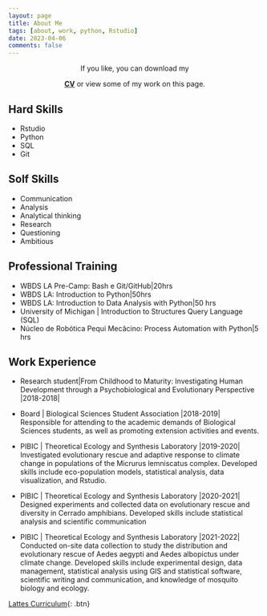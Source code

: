 ```yaml
---
layout: page
title: About Me
tags: [about, work, python, Rstudio]
date: 2023-04-06
comments: false
---
```

    
<!--<center><a href="http://taylantatli.github.io/Moon"><b>CV</b></a> is a minimal, one column jekyll theme.</center> <-->

<center><p>If you like, you can download my </p><a href="https://drive.google.com/file/d/1qGlpzzfgkXpHx_l4wmmk-MRTaaJ5YK9a/view?usp=sharing"><b>CV</b></a> or view some of my work on this page.</center>

## Hard Skills 
* Rstudio
* Python
* SQL
* Git

## Solf Skills 
* Communication 
* Analysis 
* Analytical thinking 
* Research 
* Questioning 
* Ambitious

## Professional Training 

* WBDS LA Pre-Camp: Bash e Git/GitHub|20hrs 
* WBDS LA: Introduction to Python|50hrs 
* WBDS LA: Introduction to Data Analysis with Python|50 hrs
* University of Michigan | Introduction to Structures Query Language (SQL) 
* Núcleo de Robótica Pequi Mecâcino: Process Automation with Python|5 hrs 

## Work Experience 

* Research student|From Childhood to Maturity: Investigating Human Development through a Psychobiological and Evolutionary Perspective |2018-2018|

* Board | Biological Sciences Student Association |2018-2019|
Responsible for attending to the academic demands of Biological Sciences students, as well as promoting extension activities and events.

* PIBIC | Theoretical Ecology and Synthesis Laboratory |2019-2020|
Investigated evolutionary rescue and adaptive response to climate change in populations of the Micrurus lemniscatus complex. Developed skills include eco-population models, statistical analysis, data visualization, and Rstudio.

* PIBIC | Theoretical Ecology and Synthesis Laboratory |2020-2021|
Designed experiments and collected data on evolutionary rescue and diversity in Cerrado amphibians. Developed skills include statistical analysis and scientific communication 

* PIBIC | Theoretical Ecology and Synthesis Laboratory |2021-2022|
Conducted on-site data collection to study the distribution and evolutionary rescue of Aedes aegypti and Aedes albopictus under climate change. Developed skills include experimental design, data management, statistical analysis using GIS and statistical software, scientific writing and communication, and knowledge of mosquito biology and ecology.

      
[Lattes Curriculum](http://lattes.cnpq.br/9326098337353690){: .btn}
